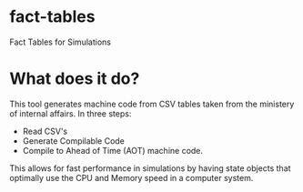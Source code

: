 # fact-tables
Fact Tables for Simulations

# What does it do?

This tool generates machine code from CSV tables taken from the ministery of internal affairs. In three steps:

* Read CSV's
* Generate Compilable Code
* Compile to Ahead of Time (AOT) machine code.

This allows for fast performance in simulations by having state objects that optimally use the CPU and Memory speed in a computer system.
